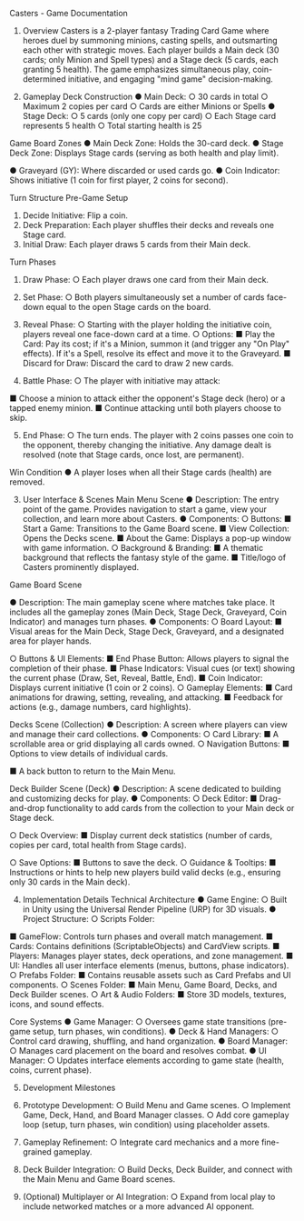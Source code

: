 Casters - Game Documentation

1. Overview
Casters is a 2-player fantasy Trading Card Game where heroes duel by summoning minions,
casting spells, and outsmarting each other with strategic moves. Each player builds a Main deck
(30 cards; only Minion and Spell types) and a Stage deck (5 cards, each granting 5 health). The
game emphasizes simultaneous play, coin-determined initiative, and engaging "mind game"
decision-making.

2. Gameplay
Deck Construction
● Main Deck:
○ 30 cards in total
○ Maximum 2 copies per card
○ Cards are either Minions or Spells
● Stage Deck:
○ 5 cards (only one copy per card)
○ Each Stage card represents 5 health
○ Total starting health is 25

Game Board Zones
● Main Deck Zone: Holds the 30-card deck.
● Stage Deck Zone: Displays Stage cards (serving as both health and play limit).

● Graveyard (GY): Where discarded or used cards go.
● Coin Indicator: Shows initiative (1 coin for first player, 2 coins for second).

Turn Structure
Pre-Game Setup
1. Decide Initiative: Flip a coin.
2. Deck Preparation: Each player shuffles their decks and reveals one Stage card.
3. Initial Draw: Each player draws 5 cards from their Main deck.

Turn Phases
1. Draw Phase:
○ Each player draws one card from their Main deck.
2. Set Phase:
○ Both players simultaneously set a number of cards face-down equal to the open
Stage cards on the board.

3. Reveal Phase:
○ Starting with the player holding the initiative coin, players reveal one face-down
card at a time.
○ Options:
■ Play the Card: Pay its cost; if it's a Minion, summon it (and trigger any
"On Play" effects). If it's a Spell, resolve its effect and move it to the
Graveyard.
■ Discard for Draw: Discard the card to draw 2 new cards.

4. Battle Phase:
○ The player with initiative may attack:

■ Choose a minion to attack either the opponent's Stage deck (hero) or a
tapped enemy minion.
■ Continue attacking until both players choose to skip.

5. End Phase:
○ The turn ends. The player with 2 coins passes one coin to the opponent, thereby
changing the initiative. Any damage dealt is resolved (note that Stage cards,
once lost, are permanent).

Win Condition
● A player loses when all their Stage cards (health) are removed.

3. User Interface & Scenes
Main Menu Scene
● Description:
The entry point of the game. Provides navigation to start a game, view your collection,
and learn more about Casters.
● Components:
○ Buttons:
■ Start a Game: Transitions to the Game Board scene.
■ View Collection: Opens the Decks scene.
■ About the Game: Displays a pop-up window with game information.
○ Background & Branding:
■ A thematic background that reflects the fantasy style of the game.
■ Title/logo of Casters prominently displayed.

Game Board Scene

● Description:
The main gameplay scene where matches take place. It includes all the gameplay
zones (Main Deck, Stage Deck, Graveyard, Coin Indicator) and manages turn phases.
● Components:
○ Board Layout:
■ Visual areas for the Main Deck, Stage Deck, Graveyard, and a
designated area for player hands.

○ Buttons & UI Elements:
■ End Phase Button: Allows players to signal the completion of their
phase.
■ Phase Indicators: Visual cues (or text) showing the current phase (Draw,
Set, Reveal, Battle, End).
■ Coin Indicator: Displays current initiative (1 coin or 2 coins).
○ Gameplay Elements:
■ Card animations for drawing, setting, revealing, and attacking.
■ Feedback for actions (e.g., damage numbers, card highlights).

Decks Scene (Collection)
● Description:
A screen where players can view and manage their card collections.
● Components:
○ Card Library:
■ A scrollable area or grid displaying all cards owned.
○ Navigation Buttons:
■ Options to view details of individual cards.

■ A back button to return to the Main Menu.

Deck Builder Scene (Deck)
● Description:
A scene dedicated to building and customizing decks for play.
● Components:
○ Deck Editor:
■ Drag-and-drop functionality to add cards from the collection to your Main
deck or Stage deck.

○ Deck Overview:
■ Display current deck statistics (number of cards, copies per card, total
health from Stage cards).

○ Save Options:
■ Buttons to save the deck.
○ Guidance & Tooltips:
■ Instructions or hints to help new players build valid decks (e.g., ensuring
only 30 cards in the Main deck).

4. Implementation Details
Technical Architecture
● Game Engine:
○ Built in Unity using the Universal Render Pipeline (URP) for 3D visuals.
● Project Structure:
○ Scripts Folder:

■ GameFlow: Controls turn phases and overall match management.
■ Cards: Contains definitions (ScriptableObjects) and CardView scripts.
■ Players: Manages player states, deck operations, and zone management.
■ UI: Handles all user interface elements (menus, buttons, phase
indicators).
○ Prefabs Folder:
■ Contains reusable assets such as Card Prefabs and UI components.
○ Scenes Folder:
■ Main Menu, Game Board, Decks, and Deck Builder scenes.
○ Art & Audio Folders:
■ Store 3D models, textures, icons, and sound effects.

Core Systems
● Game Manager:
○ Oversees game state transitions (pre-game setup, turn phases, win conditions).
● Deck & Hand Managers:
○ Control card drawing, shuffling, and hand organization.
● Board Manager:
○ Manages card placement on the board and resolves combat.
● UI Manager:
○ Updates interface elements according to game state (health, coins, current
phase).

5. Development Milestones
1. Prototype Development:
○ Build Menu and Game scenes.
○ Implement Game, Deck, Hand, and Board Manager classes.
○ Add core gameplay loop (setup, turn phases, win condition) using placeholder
assets.
2. Gameplay Refinement:
○ Integrate card mechanics and a more fine-grained gameplay.
3. Deck Builder Integration:
○ Build Decks, Deck Builder, and connect with the Main Menu and Game Board
scenes.

4. (Optional) Multiplayer or AI Integration:
○ Expand from local play to include networked matches or a more advanced AI
opponent. 